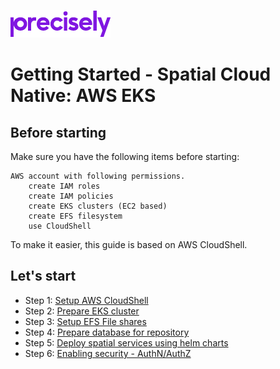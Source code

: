 ![Precisely](https://github.com/PreciselyData/SpatialAnalytics/blob/Draft-1/Precisely_Logo.png "Precisely")

# Getting Started - Spatial Cloud Native: AWS EKS

## Before starting

Make sure you have the following items before starting:

    AWS account with following permissions.
        create IAM roles
        create IAM policies
        create EKS clusters (EC2 based)
        create EFS filesystem
        use CloudShell

To make it easier, this guide is based on AWS CloudShell.

## Let's start

- Step 1: [Setup AWS CloudShell](setup-cloudshell.md)
- Step 2: [Prepare EKS cluster](prepare-eks-cluster.md)
- Step 3: [Setup EFS File shares](setup-efs-file-shares.md)
- Step 4: [Prepare database for repository](prepare-repository-database.md)
- Step 5: [Deploy spatial services using helm charts](deploy-spatial-services.md)
- Step 6: [Enabling security - AuthN/AuthZ](enable-security.md)


